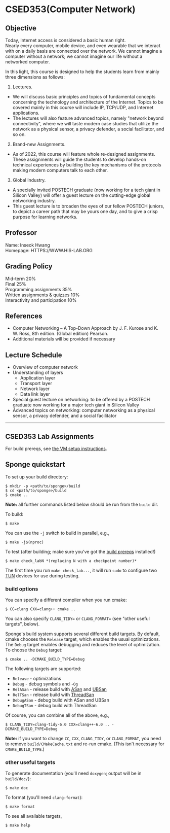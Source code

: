 # CSED353(Computer Network)

## Objective
Today, Internet access is considered a basic human right.\
Nearly every computer, mobile device, and even wearable that we interact with on a daily basis are connected over the network. We cannot imagine a computer without a network; we cannot imagine our life without a networked computer.

In this light, this course is designed to help the students learn from mainly three dimensions as follows:
1. Lectures. 
- We will discuss basic principles and topics of fundamental concepts concerning the technology and architecture of the Internet. Topics to be covered mainly in this course will include IP, TCP/UDP, and Internet applications. 
- The lectures will also feature advanced topics, namely "network beyond connectivity", where we will taste modern case studies that utilize the network as a physical sensor, a privacy defender, a social facilitator, and so on.

2. Brand-new Assignments. 
- As of 2022, this course will feature whole re-designed assignments. These assignments will guide the students to develop hands-on technical experiences by building the key mechanisms of the protocols making modern computers talk to each other.

3. Global Industry. 
- A specially invited POSTECH graduate (now working for a tech giant in Silicon Valley) will offer a guest lecture on the cutting-edge global networking industry.
- This guest lecture is to broaden the eyes of our fellow POSTECH juniors, to depict a career path that may be yours one day, and to give a crisp purpose for learning networks.

## Professor
Name: Inseok Hwang\
Homepage: HTTPS://WWW.HIS-LAB.ORG

## Grading Policy
Mid-term 20%\
Final 25%\
Programming assignments 35%\
Written assignments & quizzes 10%\
Interactivity and participation 10%

## References
- Computer Networking – A Top-Down Approach by J. F. Kurose and K. W. Ross, 8th edition. (Global edition) Pearson.
- Additional materials will be provided if necessary

## Lecture Schedule
- Overview of computer network 
- Understanding of layers
	- Application layer
 	- Transport layer 
 	- Network layer
 	- Data link layer
- Special guest lecture on networking: to be offered by a POSTECH graduate now working for a major tech giant in Silicon Valley
- Advanced topics on networking: computer networking as a physical sensor, a privacy defender, and a social facilitator

---
## CSED353 Lab Assignments

For build prereqs, see [the VM setup instructions](http://tomahawk.postech.ac.kr/csed353/assignments/vm/virtualbox).

## Sponge quickstart

To set up your build directory:

	$ mkdir -p <path/to/sponge>/build
	$ cd <path/to/sponge>/build
	$ cmake ..

**Note:** all further commands listed below should be run from the `build` dir.

To build:

    $ make

You can use the `-j` switch to build in parallel, e.g.,

    $ make -j$(nproc)

To test (after building; make sure you've got the [build prereqs](http://tomahawk.postech.ac.kr/csed353/assignments/vm/virtualbox) installed!)

    $ make check_labN *(replacing N with a checkpoint number)*

The first time you run `make check_lab...`, it will run `sudo` to configure two
[TUN](https://www.kernel.org/doc/Documentation/networking/tuntap.txt) devices for use during
testing.

### build options

You can specify a different compiler when you run cmake:

    $ CC=clang CXX=clang++ cmake ..

You can also specify `CLANG_TIDY=` or `CLANG_FORMAT=` (see "other useful targets", below).

Sponge's build system supports several different build targets. By default, cmake chooses the `Release`
target, which enables the usual optimizations. The `Debug` target enables debugging and reduces the
level of optimization. To choose the `Debug` target:

    $ cmake .. -DCMAKE_BUILD_TYPE=Debug

The following targets are supported:

- `Release` - optimizations
- `Debug` - debug symbols and `-Og`
- `RelASan` - release build with [ASan](https://en.wikipedia.org/wiki/AddressSanitizer) and
  [UBSan](https://developers.redhat.com/blog/2014/10/16/gcc-undefined-behavior-sanitizer-ubsan/)
- `RelTSan` - release build with
  [ThreadSan](https://developer.mozilla.org/en-US/docs/Mozilla/Projects/Thread_Sanitizer)
- `DebugASan` - debug build with ASan and UBSan
- `DebugTSan` - debug build with ThreadSan

Of course, you can combine all of the above, e.g.,

    $ CLANG_TIDY=clang-tidy-6.0 CXX=clang++-6.0 .. -DCMAKE_BUILD_TYPE=Debug

**Note:** if you want to change `CC`, `CXX`, `CLANG_TIDY`, or `CLANG_FORMAT`, you need to remove
`build/CMakeCache.txt` and re-run cmake. (This isn't necessary for `CMAKE_BUILD_TYPE`.)

### other useful targets

To generate documentation (you'll need `doxygen`; output will be in `build/doc/`):

    $ make doc

To format (you'll need `clang-format`):

    $ make format

To see all available targets,

    $ make help
